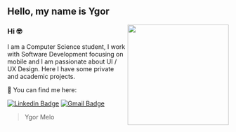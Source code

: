 ## Hello, my name is Ygor

<img align='right' src="https://media.giphy.com/media/du3J3cXyzhj75IOgvA/giphy.gif" width="230">

### Hi 🤓 

I am a Computer Science student, I work with Software Development focusing on mobile and I am passionate about UI / UX Design. 
Here I have some private and academic projects.


📩 You can find me here: 

[![Linkedin Badge](https://img.shields.io/badge/-Linkedin-blue?style=flat-square&logo=Linkedin&logoColor=white&link=https://www.linkedin.com/in/ygorlmelo/)](https://www.linkedin.com/in/ygorlmelo/) 
[![Gmail Badge](https://img.shields.io/badge/-Gmail-c14438?style=flat-square&logo=Gmail&logoColor=white&link=mailto:ygorlmelo@gmail.com)](mailto:ygorlmelo@gmail.com)

> Ygor Melo
